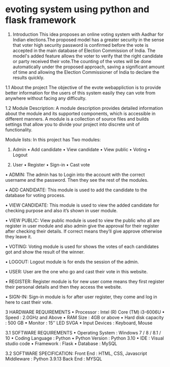 # evoting system using python and flask framework

1. Introduction
	This idea proposes an online voting system with Aadhar for Indian elections.The proposed model has a greater security in the sense that voter high security password is confirmed before the vote is accepted in the main database of Election Commission of India. The model's added feature allows the voter to verify that the right candidate or party received their vote.The counting of the votes will be done automatically under the proposed approach, saving a significant amount of time and allowing the Election Commissioner of India to declare the results quickly.

1.1 About the project
	The objective of the evote webappliction is to provide better information for the users of this system easily they can vote from anywhere without facing any difficulty.
	
1.2 Module Description: 
	A module description provides detailed information about the module and its supported components, which is accessible in different manners. A module is a collection of source files and builds settings that allow you to divide your project into discrete unit of functionality. 

Module lists: 
	In this project has Two modules:
	
1. Admin
  • Add candidate
  • View candidate
  • View public
  • Voting
  • Logout
 
2. User
  • Register
  • Sign-in
  • Cast vote
  
• ADMIN:
The admin has to Login into the account with the correct username and the password. Then they see the rest of the modules.

• ADD CANDIDATE:
This module is used to add the candidate to the database for voting process.

• VIEW CANDIDATE:
This module is used to view the added candidate for checking purpose and also it’s shown in user module.

• VIEW PUBLIC:
View public module is used to view the public who all are register in user module and also admin give the approval for their register after checking their details. If correct means they’ll give approve otherwise they leave it.

• VOTING:
Voting module is used for shows the votes of each candidates got and show the result of the winner.

• LOGOUT:
Logout module is for ends the session of the admin.

• USER:
User are the one who go and cast their vote in this website.

• REGISTER:
Register module is for new user come means they first register their personal details and then they access the website.

• SIGN-IN:
Sign-in module is for after user register, they come and log in here to cast their vote.

3 HARDWARE REQUIREMENTS
  • Processor : Intel (R) Core (TM) i3-6006U 
  • Speed : 2.0GHz and Above
  • RAM Size : 4GB or above
  • Hard disk capacity : 500 GB 
  • Monitor : 15’’ LED SVGA 
  • Input Devices : Keyboard, Mouse
  
3.1 SOFTWARE REQUIREMENTS
  • Operating System : Windows 7 / 8 / 8.1 / 10 
  • Coding Language : Python 
  • Python Version : Python 3.10
  • IDE : Visual studio code
  • Framework : Flask
  • Database : MySQL
  
3.2 SOFTWARE SPECIFICATION:
  Front End : HTML, CSS, Javascript
  Middleware : Python 3.9.13
  Back End : MYSQL

